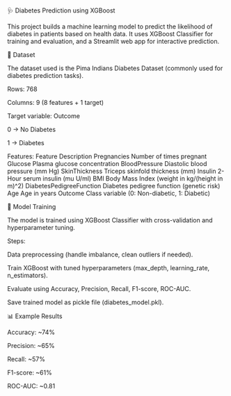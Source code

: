 🩺 Diabetes Prediction using XGBoost

This project builds a machine learning model to predict the likelihood of diabetes in patients based on health data.
It uses XGBoost Classifier for training and evaluation, and a Streamlit web app for interactive prediction.

📂 Dataset

The dataset used is the Pima Indians Diabetes Dataset (commonly used for diabetes prediction tasks).

Rows: 768

Columns: 9 (8 features + 1 target)

Target variable: Outcome

0 → No Diabetes

1 → Diabetes

Features:
Feature	Description
Pregnancies	Number of times pregnant
Glucose	Plasma glucose concentration
BloodPressure	Diastolic blood pressure (mm Hg)
SkinThickness	Triceps skinfold thickness (mm)
Insulin	2-Hour serum insulin (mu U/ml)
BMI	Body Mass Index (weight in kg/(height in m)^2)
DiabetesPedigreeFunction	Diabetes pedigree function (genetic risk)
Age	Age in years
Outcome	Class variable (0: Non-diabetic, 1: Diabetic)

🚀 Model Training

The model is trained using XGBoost Classifier with cross-validation and hyperparameter tuning.

Steps:

Data preprocessing (handle imbalance, clean outliers if needed).

Train XGBoost with tuned hyperparameters (max_depth, learning_rate, n_estimators).

Evaluate using Accuracy, Precision, Recall, F1-score, ROC-AUC.

Save trained model as pickle file (diabetes_model.pkl).

📊 Example Results

Accuracy: ~74%

Precision: ~65%

Recall: ~57%

F1-score: ~61%

ROC-AUC: ~0.81

